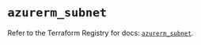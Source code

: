 # `azurerm_subnet`

Refer to the Terraform Registry for docs: [`azurerm_subnet`](https://registry.terraform.io/providers/hashicorp/azurerm/3.104.2/docs/resources/subnet).
